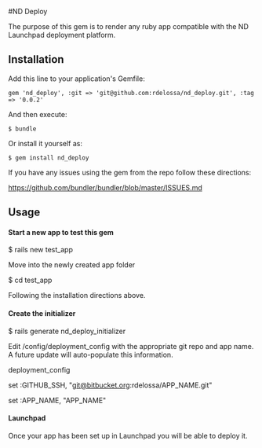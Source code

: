 #ND Deploy

The purpose of this gem is to render any ruby app compatible with the ND Launchpad deployment platform.

## Installation

Add this line to your application's Gemfile:

    gem 'nd_deploy', :git => 'git@github.com:rdelossa/nd_deploy.git', :tag => '0.0.2'

And then execute:

    $ bundle

Or install it yourself as:

    $ gem install nd_deploy

If you have any issues using the gem from the repo follow these directions:

https://github.com/bundler/bundler/blob/master/ISSUES.md

## Usage

<h4>Start a new app to test this gem</h4>

$ rails new test_app

Move into the newly created app folder

$ cd test_app

Following the installation directions above.

<h4>Create the initializer</h4>

$ rails generate nd_deploy_initializer

Edit /config/deployment_config with the appropriate git repo and app name.  A future update will auto-populate this information.

deployment_config

set :GITHUB_SSH, "git@bitbucket.org:rdelossa/APP_NAME.git"

set :APP_NAME, "APP_NAME"

<h4>Launchpad</h4>

Once your app has been set up in Launchpad you will be able to deploy it.

